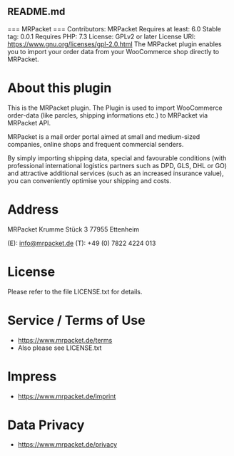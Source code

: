 ## README.md
=== MRPacket ===
Contributors: MRPacket
Requires at least: 6.0
Stable tag: 0.0.1
Requires PHP: 7.3
License: GPLv2 or later
License URI: https://www.gnu.org/licenses/gpl-2.0.html
The MRPacket plugin enables you to import your order data from your WooCommerce shop directly to MRPacket.

# About this plugin

This is the MRPacket plugin. The Plugin is used to import WooCommerce order-data (like parcles, shipping informations etc.) to MRPacket via MRPacket API.

MRPacket is a mail order portal aimed at small and medium-sized companies, online shops and frequent commercial senders.

By simply importing shipping data, special and favourable conditions (with professional international logistics partners such as DPD, GLS, DHL or GO) and attractive additional services (such as an increased insurance value), you can conveniently optimise your shipping and costs. 

# Address

MRPacket
Krumme Stück 3
77955 Ettenheim

(E): info@mrpacket.de
(T): +49 (0) 7822 4224 013


# License

Please refer to the file LICENSE.txt for details.

# Service / Terms of Use

- https://www.mrpacket.de/terms
- Also please see LICENSE.txt

# Impress

- https://www.mrpacket.de/imprint

# Data Privacy

- https://www.mrpacket.de/privacy